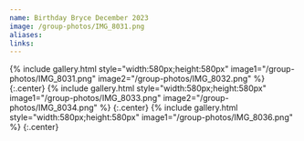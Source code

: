 ```yaml
---
name: Birthday Bryce December 2023
image: /group-photos/IMG_8031.png
aliases:
links:
---
```

 
{% include gallery.html style="width:580px;height:580px" image1="/group-photos/IMG_8031.png" image2="/group-photos/IMG_8032.png"  %} {:.center}
{% include gallery.html style="width:580px;height:580px" image1="/group-photos/IMG_8033.png" image2="/group-photos/IMG_8034.png"  %} {:.center}
{% include gallery.html style="width:580px;height:580px" image1="/group-photos/IMG_8036.png" %} {:.center}
